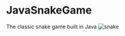 # JavaSnakeGame
The classic snake game built in Java
![snake](https://user-images.githubusercontent.com/31160912/144974402-7554c4e7-fb27-4952-986c-9658c5f3e7c7.gif)
